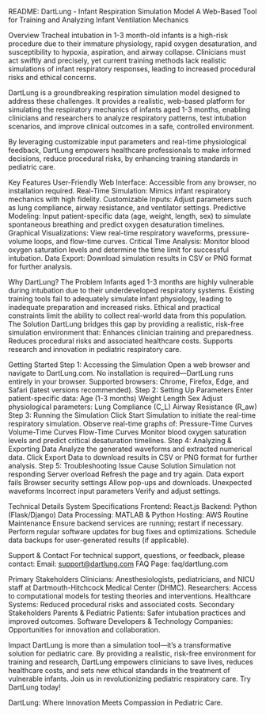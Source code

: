 README: DartLung - Infant Respiration Simulation Model
A Web-Based Tool for Training and Analyzing Infant Ventilation Mechanics

Overview
Tracheal intubation in 1-3 month-old infants is a high-risk procedure due to their immature physiology, rapid oxygen desaturation, and susceptibility to hypoxia, aspiration, and airway collapse. Clinicians must act swiftly and precisely, yet current training methods lack realistic simulations of infant respiratory responses, leading to increased procedural risks and ethical concerns.

DartLung is a groundbreaking respiration simulation model designed to address these challenges. It provides a realistic, web-based platform for simulating the respiratory mechanics of infants aged 1-3 months, enabling clinicians and researchers to analyze respiratory patterns, test intubation scenarios, and improve clinical outcomes in a safe, controlled environment.

By leveraging customizable input parameters and real-time physiological feedback, DartLung empowers healthcare professionals to make informed decisions, reduce procedural risks, by enhancing training standards in pediatric care.

Key Features
User-Friendly Web Interface: Accessible from any browser, no installation required.
Real-Time Simulation: Mimics infant respiratory mechanics with high fidelity.
Customizable Inputs: Adjust parameters such as lung compliance, airway resistance, and ventilator settings.
Predictive Modeling: Input patient-specific data (age, weight, length, sex) to simulate spontaneous breathing and predict oxygen desaturation timelines.
Graphical Visualizations: View real-time respiratory waveforms, pressure-volume loops, and flow-time curves.
Critical Time Analysis: Monitor blood oxygen saturation levels and determine the time limit for successful intubation.
Data Export: Download simulation results in CSV or PNG format for further analysis.

Why DartLung?
The Problem
Infants aged 1-3 months are highly vulnerable during intubation due to their underdeveloped respiratory systems.
Existing training tools fail to adequately simulate infant physiology, leading to inadequate preparation and increased risks.
Ethical and practical constraints limit the ability to collect real-world data from this population.
The Solution
DartLung bridges this gap by providing a realistic, risk-free simulation environment that:
Enhances clinician training and preparedness.
Reduces procedural risks and associated healthcare costs.
Supports research and innovation in pediatric respiratory care.

Getting Started
Step 1: Accessing the Simulation
Open a web browser and navigate to DartLung.com.
No installation is required—DartLung runs entirely in your browser.
Supported browsers: Chrome, Firefox, Edge, and Safari (latest versions recommended).
Step 2: Setting Up Parameters
Enter patient-specific data:
Age (1-3 months)
Weight
Length
Sex
Adjust physiological parameters:
Lung Compliance (C_L)
Airway Resistance (R_aw)
Step 3: Running the Simulation
Click Start Simulation to initiate the real-time respiratory simulation.
Observe real-time graphs of:
Pressure-Time Curves
Volume-Time Curves
Flow-Time Curves
Monitor blood oxygen saturation levels and predict critical desaturation timelines.
Step 4: Analyzing & Exporting Data
Analyze the generated waveforms and extracted numerical data.
Click Export Data to download results in CSV or PNG format for further analysis.
Step 5: Troubleshooting
Issue
Cause
Solution
Simulation not responding
Server overload
Refresh the page and try again.
Data export fails
Browser security settings
Allow pop-ups and downloads.
Unexpected waveforms
Incorrect input parameters
Verify and adjust settings.


Technical Details
System Specifications
Frontend: React.js
Backend: Python (Flask/Django)
Data Processing: MATLAB & Python
Hosting: AWS
Routine Maintenance
Ensure backend services are running; restart if necessary.
Perform regular software updates for bug fixes and optimizations.
Schedule data backups for user-generated results (if applicable).

Support & Contact
For technical support, questions, or feedback, please contact:
Email: support@dartlung.com
FAQ Page: faq/dartlung.com

Primary Stakeholders
Clinicians: Anesthesiologists, pediatricians, and NICU staff at Dartmouth-Hitchcock Medical Center (DHMC).
Researchers: Access to computational models for testing theories and interventions.
Healthcare Systems: Reduced procedural risks and associated costs.
Secondary Stakeholders
Parents & Pediatric Patients: Safer intubation practices and improved outcomes.
Software Developers & Technology Companies: Opportunities for innovation and collaboration.

Impact
DartLung is more than a simulation tool—it’s a transformative solution for pediatric care. By providing a realistic, risk-free environment for training and research, DartLung empowers clinicians to save lives, reduces healthcare costs, and sets new ethical standards in the treatment of vulnerable infants.
Join us in revolutionizing pediatric respiratory care. Try DartLung today!

DartLung: Where Innovation Meets Compassion in Pediatric Care.


